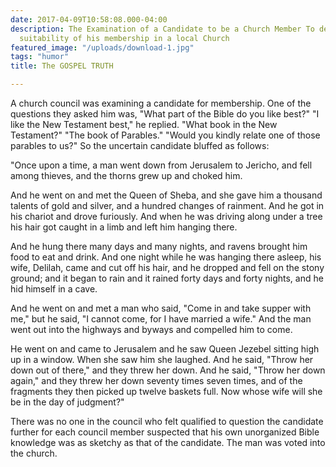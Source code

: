 ```yaml
---
date: 2017-04-09T10:58:08.000-04:00
description: The Examination of a Candidate to be a Church Member To determine the
  suitability of his membership in a local Church
featured_image: "/uploads/download-1.jpg"
tags: "humor"
title: The GOSPEL TRUTH

---
```

A church council was examining a candidate for membership. One of the questions they asked him was, "What part of the Bible do you like best?" "I like the New Testament best," he replied. "What book in the New Testament?" "The book of Parables." "Would you kindly relate one of those parables to us?" So the uncertain candidate bluffed as follows:

"Once upon a time, a man went down from Jerusalem to Jericho, and fell among thieves, and the thorns grew up and choked him.

And he went on and met the Queen of Sheba, and she gave him a thousand talents of gold and silver, and a hundred changes of rainment. And he got in his chariot and drove furiously. And when he was driving along under a tree his hair got caught in a limb and left him hanging there.

And he hung there many days and many nights, and ravens brought him food to eat and drink. And one night while he was hanging there asleep, his wife, Delilah, came and cut off his hair, and he dropped and fell on the stony ground; and it began to rain and it rained forty days and forty nights, and he hid himself in a cave.

And he went on and met a man who said, "Come in and take supper with me," but he said, "I cannot come, for I have married a wife." And the man went out into the highways and byways and compelled him to come.

He went on and came to Jerusalem and he saw Queen Jezebel sitting high up in a window. When she saw him she laughed. And he said, "Throw her down out of there," and they threw her down. And he said, "Throw her down again," and they threw her down seventy times seven times, and of the fragments they then picked up twelve baskets full. Now whose wife will she be in the day of judgment?"

There was no one in the council who felt qualified to question the candidate further for each council member suspected that his own unorganized Bible knowledge was as sketchy as that of the candidate. The man was voted into the church.